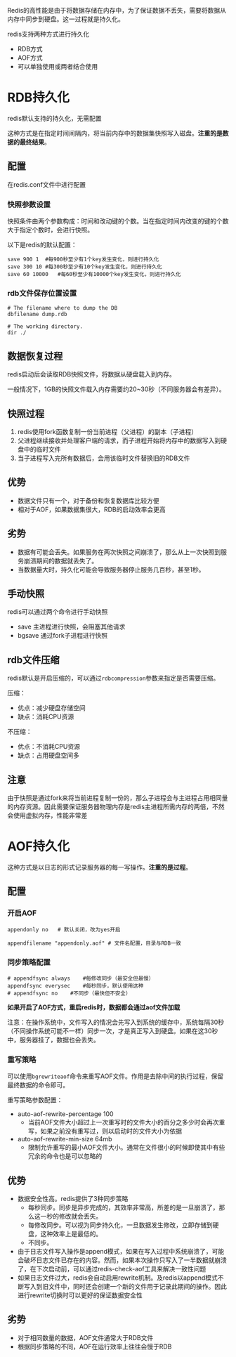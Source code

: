 Redis的高性能是由于将数据存储在内存中，为了保证数据不丢失，需要将数据从内存中同步到硬盘。这一过程就是持久化。

redis支持两种方式进行持久化

- RDB方式
- AOF方式
- 可以单独使用或两者结合使用

# RDB持久化

redis默认支持的持久化，无需配置

这种方式是在指定时间间隔内，将当前内存中的数据集快照写入磁盘。**注重的是数据的最终结果**。

## 配置

在redis.conf文件中进行配置

### 快照参数设置

快照条件由两个参数构成：时间和改动键的个数。当在指定时间内改变的键的个数大于指定个数时，会进行快照。

以下是redis的默认配置：

```
save 900 1  #每900秒至少有1个key发生变化，则进行持久化
save 300 10 #每300秒至少有10个key发生变化，则进行持久化
save 60 10000   #每60秒至少有10000个key发生变化，则进行持久化
```

### rdb文件保存位置设置

```
# The filename where to dump the DB
dbfilename dump.rdb

# The working directory.
dir ./
```

## 数据恢复过程

redis启动后会读取RDB快照文件，将数据从硬盘载入到内存。

一般情况下，1GB的快照文件载入内存需要约20~30秒（不同服务器会有差异）。

## 快照过程

1. redis使用fork函数复制一份当前进程（父进程）的副本（子进程）
2. 父进程继续接收并处理客户端的请求，而子进程开始将内存中的数据写入到硬盘中的临时文件
3. 当子进程写入完所有数据后，会用该临时文件替换旧的RDB文件

## 优势

- 数据文件只有一个，对于备份和恢复数据库比较方便
- 相对于AOF，如果数据集很大，RDB的启动效率会更高

## 劣势

- 数据有可能会丢失。如果服务在两次快照之间崩溃了，那么从上一次快照到服务崩溃期间的数据就丢失了。
- 当数据量大时，持久化可能会导致服务器停止服务几百秒，甚至1秒。

## 手动快照

redis可以通过两个命令进行手动快照

- save 主进程进行快照，会阻塞其他请求
- bgsave 通过fork子进程进行快照

## rdb文件压缩

redis默认是开启压缩的，可以通过`rdbcompression`参数来指定是否需要压缩。

压缩：

  - 优点：减少硬盘存储空间
  - 缺点：消耗CPU资源

不压缩：

  - 优点：不消耗CPU资源
  - 缺点：占用硬盘空间多

## 注意

由于快照是通过fork来将当前进程复制一份的，那么子进程会与主进程占用相同量的内存资源。因此需要保证服务器物理内存是redis主进程所需内存的两倍，不然会使用虚拟内存，性能非常差

# AOF持久化

这种方式是以日志的形式记录服务器的每一写操作。**注重的是过程**。

## 配置

### 开启AOF

```
appendonly no   # 默认关闭，改为yes开启

appendfilename "appendonly.aof" # 文件名配置，目录与RDB一致
```

### 同步策略配置

```
# appendfsync always    #每修改同步（最安全但最慢）
appendfsync everysec    #每秒同步，默认使用这种
# appendfsync no    #不同步（最快但不安全）
```

**如果开启了AOF方式，重启redis时，数据都会通过aof文件加载**

注意：在操作系统中，文件写入的情况会先写入到系统的缓存中，系统每隔30秒（不同操作系统可能不一样）同步一次，才是真正写入到硬盘。如果在这30秒中，服务器挂了，数据也会丢失。

### 重写策略

可以使用`bgrewriteaof`命令来重写AOF文件。作用是去除中间的执行过程，保留最终数据的命令即可。

重写策略参数配置：

- auto-aof-rewrite-percentage 100
  + 当前AOF文件大小超过上一次重写时的文件大小的百分之多少时会再次重写，如果之前没有重写过，则以启动时的文件大小为依据
- auto-aof-rewrite-min-size 64mb
  + 限制允许重写的最小AOF文件大小。通常在文件很小的时候即使其中有些冗余的命令也是可以忽略的

## 优势

- 数据安全性高。redis提供了3种同步策略
    + 每秒同步。同步是异步完成的，其效率非常高，所差的是一旦崩溃了，那么这一秒的修改就会丢失。
    + 每修改同步。可以视为同步持久化，一旦数据发生修改，立即存储到硬盘，这种效率上是最低的。
    + 不同步。
- 由于日志文件写入操作是append模式，如果在写入过程中系统崩溃了，可能会破坏日志文件已存在的内容。然而，如果本次操作只写入了一半数据就崩溃了，在下次启动前，可以通过redis-check-aof工具来解决一致性问题
- 如果日志文件过大，redis会自动启用rewrite机制。及redis以append模式不断写入到旧文件中，同时还会创建一个新的文件用于记录此期间的操作。因此进行rewrite切换时可以更好的保证数据安全性

## 劣势

- 对于相同数量的数据，AOF文件通常大于RDB文件
- 根据同步策略的不同，AOF在运行效率上往往会慢于RDB
